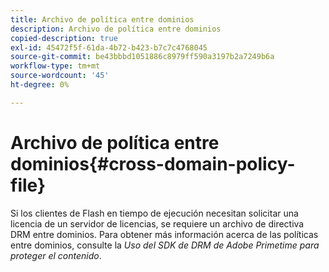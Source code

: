 ```yaml
---
title: Archivo de política entre dominios
description: Archivo de política entre dominios
copied-description: true
exl-id: 45472f5f-61da-4b72-b423-b7c7c4768045
source-git-commit: be43bbbd1051886c8979ff590a3197b2a7249b6a
workflow-type: tm+mt
source-wordcount: '45'
ht-degree: 0%

---
```


# Archivo de política entre dominios{#cross-domain-policy-file}

Si los clientes de Flash en tiempo de ejecución necesitan solicitar una licencia de un servidor de licencias, se requiere un archivo de directiva DRM entre dominios. Para obtener más información acerca de las políticas entre dominios, consulte la *Uso del SDK de DRM de Adobe Primetime para proteger el contenido*.
